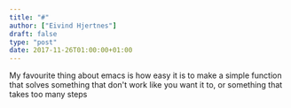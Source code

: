 ```yaml
---
title: "#"
author: ["Eivind Hjertnes"]
draft: false
type: "post"
date: 2017-11-26T01:00:00+01:00
---
```


My favourite thing about emacs is how easy it is to make a simple
function that solves something that don't work like you want it to, or
something that takes too many steps

